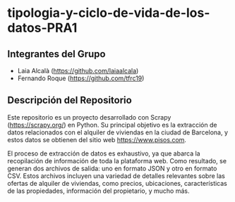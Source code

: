 # tipologia-y-ciclo-de-vida-de-los-datos-PRA1
## Integrantes del Grupo
- Laia Alcalà (https://github.com/laiaalcala)
- Fernando Roque (https://github.com/tfrc19)
## Descripción del Repositorio

Este repositorio es un proyecto desarrollado con Scrapy (https://scrapy.org/) en Python. Su principal objetivo es la extracción de datos relacionados con el alquiler de viviendas en la ciudad de Barcelona, y estos datos se obtienen del sitio web https://www.pisos.com.

El proceso de extracción de datos es exhaustivo, ya que abarca la recopilación de información de toda la plataforma web. Como resultado, se generan dos archivos de salida: uno en formato JSON y otro en formato CSV. Estos archivos incluyen una variedad de detalles relevantes sobre las ofertas de alquiler de viviendas, como precios, ubicaciones, características de las propiedades, información del propietario, y mucho más.
